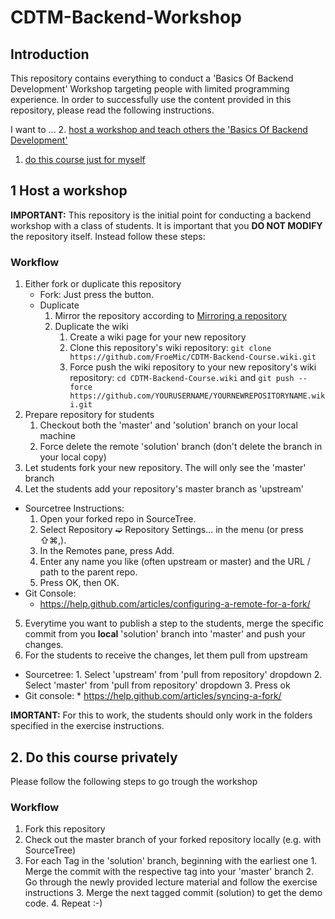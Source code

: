 # CDTM-Backend-Workshop

## Introduction
This repository contains everything to conduct a 'Basics Of Backend Development' Workshop targeting people with limited programming experience. In order to successfully use the content provided in this repository, please read the following instructions.

I want to ...
  2. [host a workshop and teach others the 'Basics Of Backend Development'](#1-host-a-workshop)
  1. [do this course just for myself](#2-do-this-course-privately)
  


## 1 Host a workshop 
**IMPORTANT:** This repository is the initial point for conducting a backend workshop with a class of students. It is important that you **DO NOT MODIFY** the repository itself. Instead follow these steps:

### Workflow
1. Either fork or duplicate this repository
   * Fork: Just press the button. 
   * Duplicate
        1. Mirror the repository according to [Mirroring a repository](https://help.github.com/articles/duplicating-a-repository/#mirroring-a-repository)
        2. Duplicate the wiki
           1. Create a wiki page for your new repository
           2. Clone this repository's wiki repository: `git clone https://github.com/FroeMic/CDTM-Backend-Course.wiki.git`
           3. Force push the wiki repository to your new repository's wiki repository: `cd CDTM-Backend-Course.wiki` and `git push --force https://github.com/YOURUSERNAME/YOURNEWREPOSITORYNAME.wiki.git` 
2. Prepare repository for students
    1. Checkout both the 'master' and 'solution' branch on your local machine
    2. Force delete the remote 'solution' branch (don't delete the branch in your local copy)
3. Let students fork your new repository. The will only see the 'master' branch
4. Let the students add your repository's master branch as 'upstream' 
  * Sourcetree Instructions:
      1. Open your forked repo in SourceTree.
      2. Select Repository ➫ Repository Settings… in the menu (or press ⇧⌘,).
      3. In the Remotes pane, press Add.
      4. Enter any name you like (often upstream or master) and the URL / path to the parent repo.
      5. Press OK, then OK.
  * Git Console:
      * https://help.github.com/articles/configuring-a-remote-for-a-fork/
5. Everytime you want to publish a step to the students, merge the specific commit from you **local** 'solution' branch into 'master' and push your changes.
6. For the students to receive the changes, let them pull from upstream
  * Sourcetree:
        1. Select 'upstream' from 'pull from repository' dropdown
        2. Select 'master' from 'pull from repository' dropdown
        3. Press ok
  * Git console:
        * https://help.github.com/articles/syncing-a-fork/
  
 **IMORTANT:** For this to work, the students should only work in the folders specified in the exercise instructions.

## 2. Do this course privately
  Please follow the following steps to go trough the workshop
### Workflow
  1. Fork this repository
  2. Check out the master branch of your forked repository locally (e.g. with SourceTree)
  3. For each Tag in the 'solution' branch, beginning with the earliest one
    1. Merge the commit with the respective tag into your 'master' branch
    2. Go through the newly provided lecture material and follow the exercise instructions
    3. Merge the next tagged commit (solution) to get the demo code.
    4. Repeat :-)
